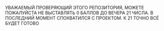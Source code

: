 УВАЖАЕМЫЙ ПРОВЕРЯЮЩИЙ ЭТОГО РЕПОЗИТОРИЯ, МОЖЕТЕ ПОЖАЛУЙСТА НЕ ВЫСТАВЛЯТЬ 0 БАЛЛОВ ДО ВЕЧЕРА 21 ЧИСЛА. В ПОСЛЕДНИЙ МОМЕНТ СПОХВАТИЛСЯ С ПРОЕКТОМ. К 21 ТОЧНО ВСЁ БУДЕТ ГОТОВО
